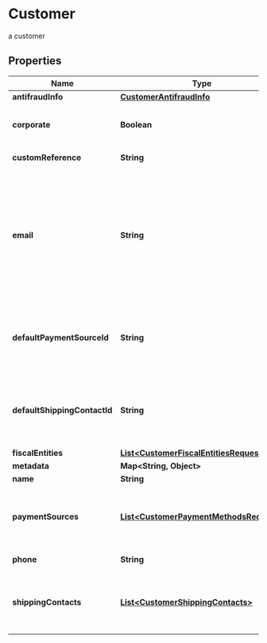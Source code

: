 

# Customer

a customer

## Properties

| Name | Type | Description | Notes |
|------------ | ------------- | ------------- | -------------|
|**antifraudInfo** | [**CustomerAntifraudInfo**](CustomerAntifraudInfo.md) |  |  [optional] |
|**corporate** | **Boolean** | It is a value that allows identifying if the email is corporate or not. |  [optional] |
|**customReference** | **String** | It is an undefined value. |  [optional] |
|**email** | **String** | An email address is a series of customizable characters followed by a universal Internet symbol, the at symbol (@), the name of a host server, and a web domain ending (.mx, .com, .org, . net, etc). |  |
|**defaultPaymentSourceId** | **String** | It is a parameter that allows to identify in the response, the Femsa ID of a payment method (payment_id) |  [optional] |
|**defaultShippingContactId** | **String** | It is a parameter that allows to identify in the response, the Femsa ID of the shipping address (shipping_contact) |  [optional] |
|**fiscalEntities** | [**List&lt;CustomerFiscalEntitiesRequest&gt;**](CustomerFiscalEntitiesRequest.md) |  |  [optional] |
|**metadata** | **Map&lt;String, Object&gt;** |  |  [optional] |
|**name** | **String** | Client&#39;s name |  |
|**paymentSources** | [**List&lt;CustomerPaymentMethodsRequest&gt;**](CustomerPaymentMethodsRequest.md) | Contains details of the payment methods that the customer has active or has used in Femsa |  [optional] |
|**phone** | **String** | Is the customer&#39;s phone number |  |
|**shippingContacts** | [**List&lt;CustomerShippingContacts&gt;**](CustomerShippingContacts.md) | Contains the detail of the shipping addresses that the client has active or has used in Femsa |  [optional] |



